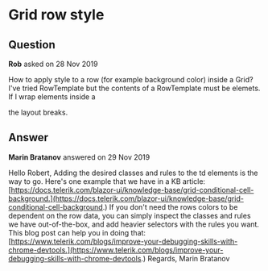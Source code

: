 # Grid row style

## Question

**Rob** asked on 28 Nov 2019

How to apply style to a row (for example background color) inside a Grid? I've tried RowTemplate but the contents of a RowTemplate must be <td> elemets. If I wrap <td> elements inside a <div> the layout breaks.

## Answer

**Marin Bratanov** answered on 29 Nov 2019

Hello Robert, Adding the desired classes and rules to the td elements is the way to go. Here's one example that we have in a KB article: [https://docs.telerik.com/blazor-ui/knowledge-base/grid-conditional-cell-background.](https://docs.telerik.com/blazor-ui/knowledge-base/grid-conditional-cell-background.) If you don't need the rows colors to be dependent on the row data, you can simply inspect the classes and rules we have out-of-the-box, and add heavier selectors with the rules you want. This blog post can help you in doing that: [https://www.telerik.com/blogs/improve-your-debugging-skills-with-chrome-devtools.](https://www.telerik.com/blogs/improve-your-debugging-skills-with-chrome-devtools.) Regards, Marin Bratanov
